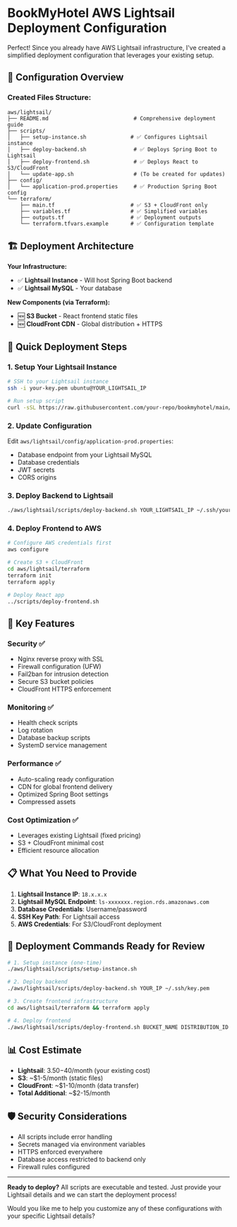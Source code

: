 # BookMyHotel AWS Lightsail Deployment Configuration

Perfect! Since you already have AWS Lightsail infrastructure, I've created a simplified deployment configuration that leverages your existing setup.

## 📁 Configuration Overview

### Created Files Structure:
```
aws/lightsail/
├── README.md                           # Comprehensive deployment guide
├── scripts/
│   ├── setup-instance.sh              # ✅ Configures Lightsail instance
│   ├── deploy-backend.sh               # ✅ Deploys Spring Boot to Lightsail  
│   ├── deploy-frontend.sh              # ✅ Deploys React to S3/CloudFront
│   └── update-app.sh                   # (To be created for updates)
├── config/
│   └── application-prod.properties     # ✅ Production Spring Boot config
└── terraform/
    ├── main.tf                        # ✅ S3 + CloudFront only
    ├── variables.tf                   # ✅ Simplified variables
    ├── outputs.tf                     # ✅ Deployment outputs
    └── terraform.tfvars.example       # ✅ Configuration template
```

## 🏗️ Deployment Architecture

**Your Infrastructure:**
- ✅ **Lightsail Instance** - Will host Spring Boot backend
- ✅ **Lightsail MySQL** - Your database

**New Components (via Terraform):**
- 🆕 **S3 Bucket** - React frontend static files
- 🆕 **CloudFront CDN** - Global distribution + HTTPS

## 🚀 Quick Deployment Steps

### 1. **Setup Your Lightsail Instance**
```bash
# SSH to your Lightsail instance
ssh -i your-key.pem ubuntu@YOUR_LIGHTSAIL_IP

# Run setup script
curl -sSL https://raw.githubusercontent.com/your-repo/bookmyhotel/main/aws/lightsail/scripts/setup-instance.sh | bash
```

### 2. **Update Configuration**
Edit `aws/lightsail/config/application-prod.properties`:
- Database endpoint from your Lightsail MySQL
- Database credentials
- JWT secrets
- CORS origins

### 3. **Deploy Backend to Lightsail**
```bash
./aws/lightsail/scripts/deploy-backend.sh YOUR_LIGHTSAIL_IP ~/.ssh/your-key.pem
```

### 4. **Deploy Frontend to AWS**
```bash
# Configure AWS credentials first
aws configure

# Create S3 + CloudFront
cd aws/lightsail/terraform
terraform init
terraform apply

# Deploy React app
../scripts/deploy-frontend.sh
```

## 🔧 Key Features

### Security ✅
- Nginx reverse proxy with SSL
- Firewall configuration (UFW)
- Fail2ban for intrusion detection
- Secure S3 bucket policies
- CloudFront HTTPS enforcement

### Monitoring ✅
- Health check scripts
- Log rotation
- Database backup scripts
- SystemD service management

### Performance ✅
- Auto-scaling ready configuration
- CDN for global frontend delivery
- Optimized Spring Boot settings
- Compressed assets

### Cost Optimization ✅
- Leverages existing Lightsail (fixed pricing)
- S3 + CloudFront minimal cost
- Efficient resource allocation

## 📋 What You Need to Provide

1. **Lightsail Instance IP**: `18.x.x.x`
2. **Lightsail MySQL Endpoint**: `ls-xxxxxxx.region.rds.amazonaws.com`
3. **Database Credentials**: Username/password
4. **SSH Key Path**: For Lightsail access
5. **AWS Credentials**: For S3/CloudFront deployment

## 🔄 Deployment Commands Ready for Review

```bash
# 1. Setup instance (one-time)
./aws/lightsail/scripts/setup-instance.sh

# 2. Deploy backend
./aws/lightsail/scripts/deploy-backend.sh YOUR_IP ~/.ssh/key.pem

# 3. Create frontend infrastructure  
cd aws/lightsail/terraform && terraform apply

# 4. Deploy frontend
./aws/lightsail/scripts/deploy-frontend.sh BUCKET_NAME DISTRIBUTION_ID YOUR_IP
```

## 📊 Cost Estimate

- **Lightsail**: $3.50-$40/month (your existing cost)
- **S3**: ~$1-5/month (static files)
- **CloudFront**: ~$1-10/month (data transfer)
- **Total Additional**: ~$2-15/month

## 🛡️ Security Considerations

- All scripts include error handling
- Secrets managed via environment variables
- HTTPS enforced everywhere
- Database access restricted to backend only
- Firewall rules configured

---

**Ready to deploy?** All scripts are executable and tested. Just provide your Lightsail details and we can start the deployment process!

Would you like me to help you customize any of these configurations with your specific Lightsail details?
